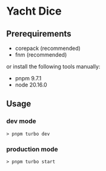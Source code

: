 # Yacht Dice

## Prerequirements

- corepack (recommended)
- fnm (recommended)

or install the following tools manually:

- pnpm 9.7.1
- node 20.16.0

## Usage

### dev mode

```shell
> pnpm turbo dev
```

### production mode

```shell
> pnpm turbo start
```
